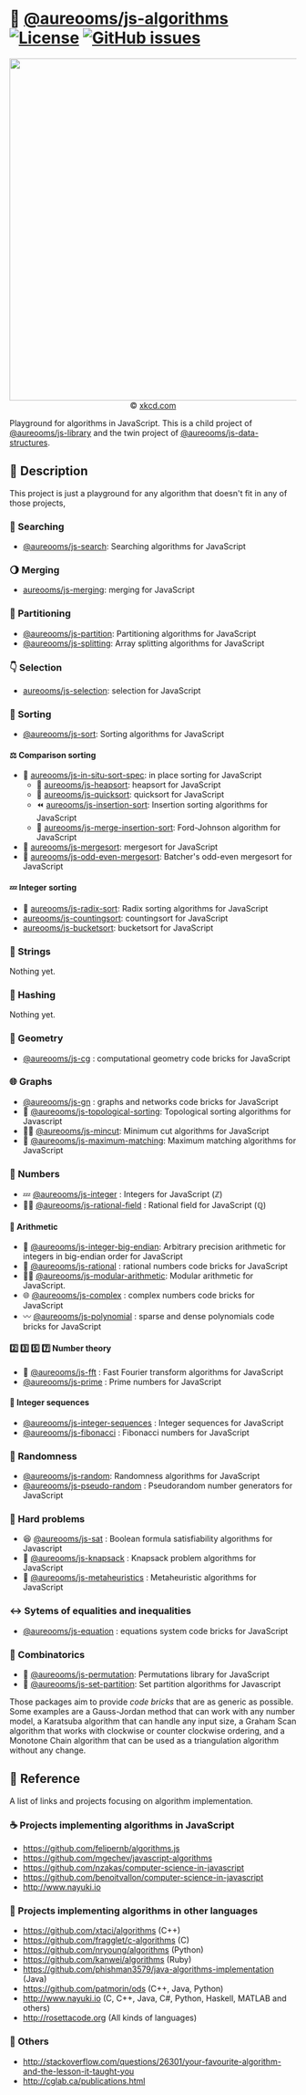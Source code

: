 :rocket: [@aureooms/js-algorithms](https://github.com/make-github-pseudonymous-again/js-algorithms#readme)
[![License](https://img.shields.io/github/license/make-github-pseudonymous-again/js-algorithms.svg?style=flat)](https://raw.githubusercontent.com/make-github-pseudonymous-again/js-algorithms/main/LICENSE)
[![GitHub issues](https://img.shields.io/github/issues/make-github-pseudonymous-again/js-algorithms.svg?style=flat)](https://github.com/make-github-pseudonymous-again/js-algorithms/issues)
==

<p align="center">
<a href="https://xkcd.com/399">
<img src="https://imgs.xkcd.com/comics/travelling_salesman_problem.png" width="600">
</a><br/>
© <a href="https://xkcd.com">xkcd.com</a>
</p>

Playground for algorithms in JavaScript.
This is a child project of [@aureooms/js-library](https://github.com/make-github-pseudonymous-again/js-library)
and
the twin project of [@aureooms/js-data-structures](https://github.com/make-github-pseudonymous-again/js-data-structures).


## :newspaper: Description

This project is just a playground for any algorithm that doesn't fit in any
of those projects,

### :flashlight: Searching
  - [@aureooms/js-search](https://github.com/make-github-pseudonymous-again/js-search):
    Searching algorithms for JavaScript

### :waning_gibbous_moon: Merging

  - [aureooms/js-merging](https://github.com/make-github-pseudonymous-again/js-merging): merging for JavaScript

### :cake: Partitioning
  - [@aureooms/js-partition](https://github.com/make-github-pseudonymous-again/js-partition):
    Partitioning algorithms for JavaScript
  - [@aureooms/js-splitting](https://github.com/make-github-pseudonymous-again/js-splitting):
    Array splitting algorithms for JavaScript

### :point_down: Selection
  - [aureooms/js-selection](https://github.com/make-github-pseudonymous-again/js-selection): selection for JavaScript

### :signal_strength: Sorting
  - [@aureooms/js-sort](https://github.com/make-github-pseudonymous-again/js-sort):
    Sorting algorithms for JavaScript

#### :balance_scale: Comparison sorting

  - :notebook_with_decorative_cover: [aureooms/js-in-situ-sort-spec](https://github.com/make-github-pseudonymous-again/js-in-situ-sort-spec): in place sorting for JavaScript
    - :leaves: [aureooms/js-heapsort](https://github.com/make-github-pseudonymous-again/js-heapsort): heapsort for JavaScript
    - :rabbit2: [aureooms/js-quicksort](https://github.com/make-github-pseudonymous-again/js-quicksort): quicksort for JavaScript
    - :rewind: [aureooms/js-insertion-sort](https://github.com/make-github-pseudonymous-again/js-insertion-sort): Insertion sorting algorithms for JavaScript
    - :person_fencing: [aureooms/js-merge-insertion-sort](https://github.com/make-github-pseudonymous-again/js-merge-insertion-sort): Ford-Johnson algorithm for JavaScript
  - :dragon: [aureooms/js-mergesort](https://github.com/make-github-pseudonymous-again/js-mergesort): mergesort for JavaScript
  - :musical_score: [aureooms/js-odd-even-mergesort](https://github.com/make-github-pseudonymous-again/js-odd-even-mergesort): Batcher's odd-even mergesort for JavaScript

#### :zzz: Integer sorting

  - :oden: [aureooms/js-radix-sort](https://github.com/make-github-pseudonymous-again/js-radix-sort): Radix sorting algorithms for JavaScript
  - [aureooms/js-countingsort](https://github.com/make-github-pseudonymous-again/js-countingsort): countingsort for JavaScript
  - [aureooms/js-bucketsort](https://github.com/make-github-pseudonymous-again/js-bucketsort): bucketsort for JavaScript

### :symbols: Strings
  Nothing yet.

### :hocho: Hashing
  Nothing yet.

### :triangular_ruler: Geometry
  - [@aureooms/js-cg](https://github.com/make-github-pseudonymous-again/js-cg) : computational geometry code bricks for JavaScript

### :globe_with_meridians: Graphs
  - [@aureooms/js-gn](https://github.com/make-github-pseudonymous-again/js-gn) : graphs and networks code bricks for JavaScript
  - :oden: [@aureooms/js-topological-sorting](https://github.com/make-github-pseudonymous-again/js-topological-sorting):
    Topological sorting algorithms for Javascript
  - :haircut_woman: [@aureooms/js-mincut](https://github.com/make-github-pseudonymous-again/js-mincut):
    Minimum cut algorithms for JavaScript
  - :blossom: [@aureooms/js-maximum-matching](https://github.com/make-github-pseudonymous-again/js-maximum-matching):
    Maximum matching algorithms for JavaScript

### :1234: Numbers

  - :zzz: [@aureooms/js-integer](https://github.com/make-github-pseudonymous-again/js-integer) :
    Integers for JavaScript (ℤ)
  - :woman_farmer: [@aureooms/js-rational-field](https://github.com/make-github-pseudonymous-again/js-rational-field) : Rational field for JavaScript (ℚ)

#### :symbols: Arithmetic
  - :elephant: [@aureooms/js-integer-big-endian](https://github.com/make-github-pseudonymous-again/js-integer-big-endian): Arbitrary precision arithmetic for integers in big-endian order for JavaScript
  - :pizza: [@aureooms/js-rational](https://github.com/make-github-pseudonymous-again/js-rational) : rational numbers code bricks for JavaScript
  - :mermaid: [@aureooms/js-modular-arithmetic](https://github.com/make-github-pseudonymous-again/js-modular-arithmetic): Modular arithmetic for JavaScript.
  - :globe_with_meridians: [@aureooms/js-complex](https://github.com/make-github-pseudonymous-again/js-complex) : complex numbers code bricks for JavaScript
  - :wavy_dash: [@aureooms/js-polynomial](https://github.com/make-github-pseudonymous-again/js-polynomial) : sparse and dense polynomials code bricks for JavaScript

#### :two: :three: :five: :seven: Number theory
  - :butterfly: [@aureooms/js-fft](https://github.com/make-github-pseudonymous-again/js-fft) : Fast Fourier transform algorithms for JavaScript
  - [@aureooms/js-prime](https://github.com/make-github-pseudonymous-again/js-prime) : Prime numbers for JavaScript

#### :shell: Integer sequences
  - [@aureooms/js-integer-sequences](https://github.com/make-github-pseudonymous-again/js-integer-sequences) : Integer sequences for JavaScript
  - [@aureooms/js-fibonacci](https://github.com/make-github-pseudonymous-again/js-fibonacci) : Fibonacci numbers for JavaScript

### :game_die: Randomness
  - [@aureooms/js-random](https://github.com/make-github-pseudonymous-again/js-random): Randomness algorithms for JavaScript
  - [@aureooms/js-pseudo-random](https://github.com/make-github-pseudonymous-again/js-pseudo-random) : Pseudorandom number generators for JavaScript

### :brain: Hard problems
  - :satisfied: [@aureooms/js-sat](https://github.com/make-github-pseudonymous-again/js-sat) : Boolean formula satisfiability algorithms for Javascript
  - :school_satchel: [@aureooms/js-knapsack](https://github.com/make-github-pseudonymous-again/js-knapsack) :
    Knapsack problem algorithms for JavaScript
  - :test_tube: [@aureooms/js-metaheuristics](https://github.com/make-github-pseudonymous-again/js-metaheuristics) :
    Metaheuristic algorithms for JavaScript

### :left_right_arrow: Sytems of equalities and inequalities
  - [@aureooms/js-equation](https://github.com/make-github-pseudonymous-again/js-equation) : equations system code bricks for JavaScript

### :broom: Combinatorics
  - :seat: [@aureooms/js-permutation](https://github.com/make-github-pseudonymous-again/js-permutation): Permutations library for JavaScript
  - :bento: [@aureooms/js-set-partition](https://github.com/make-github-pseudonymous-again/js-set-partition): Set partition algorithms for Javascript


Those packages aim to provide *code bricks* that are as generic as possible.
Some examples are a Gauss-Jordan method that can work with any number model, a
Karatsuba algorithm that can handle any input size, a Graham Scan algorithm
that works with clockwise or counter clockwise ordering, and a Monotone Chain
algorithm that can be used as a triangulation algorithm without any change.

## :scroll: Reference

A list of links and projects focusing on algorithm implementation.

### :coffee: Projects implementing algorithms in JavaScript

  - https://github.com/felipernb/algorithms.js
  - https://github.com/mgechev/javascript-algorithms
  - https://github.com/nzakas/computer-science-in-javascript
  - https://github.com/benoitvallon/computer-science-in-javascript
  - http://www.nayuki.io

### :peacock: Projects implementing algorithms in other languages

  - https://github.com/xtaci/algorithms (C++)
  - https://github.com/fragglet/c-algorithms (C)
  - https://github.com/nryoung/algorithms (Python)
  - https://github.com/kanwei/algorithms (Ruby)
  - https://github.com/phishman3579/java-algorithms-implementation (Java)
  - https://github.com/patmorin/ods (C++, Java, Python)
  - http://www.nayuki.io (C, C++, Java, C#, Python, Haskell, MATLAB and others)
  - http://rosettacode.org (All kinds of languages)

### :link: Others

  - http://stackoverflow.com/questions/26301/your-favourite-algorithm-and-the-lesson-it-taught-you
  - http://cglab.ca/publications.html
